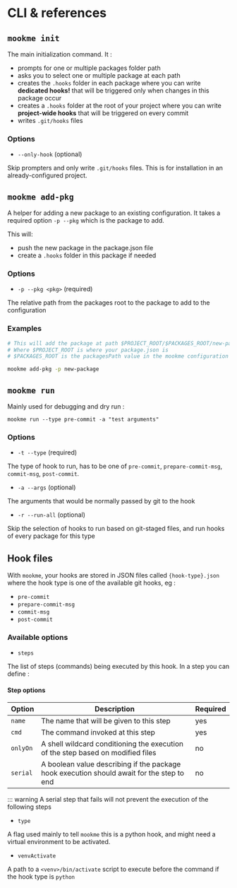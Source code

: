 # CLI & references

## `mookme init`

The main initialization command. It :

- prompts for one or multiple packages folder path
- asks you to select one or multiple package at each path
- creates the `.hooks` folder in each package where you can write **dedicated hooks!** that will be triggered only
when changes in this package occur
- creates a `.hooks` folder at the root of your project where you can write **project-wide hooks** that will be
triggered on every commit
- writes `.git/hooks` files

### Options

- `--only-hook` (optional)

Skip prompters and only write `.git/hooks` files. This is for installation in an already-configured project.

## `mookme add-pkg`

A helper for adding a new package to an existing configuration. It takes a required option `-p --pkg` which is the
package to add.

This will:

- push the new package in the package.json file
- create a `.hooks` folder in this package if needed

### Options

- `-p --pkg <pkg>` (required)

The relative path from the packages root to the package to add to the configuration

### Examples

````bash
# This will add the package at path $PROJECT_ROOT/$PACKAGES_ROOT/new-package
# Where $PROJECT_ROOT is where your package.json is
# $PACKAGES_ROOT is the packagesPath value in the mookme configuration

mookme add-pkg -p new-package
````

## `mookme run`

Mainly used for debugging and dry run :

`mookme run --type pre-commit -a "test arguments"`

### Options

- `-t --type` (required)

The type of hook to run, has to be one of `pre-commit`, `prepare-commit-msg`, `commit-msg`, `post-commit`.

- `-a --args` (optional)

The arguments that would be normally passed by git to the hook

- `-r --run-all` (optional)

Skip the selection of hooks to run based on git-staged files, and run hooks of every package for this type

## Hook files

With `mookme`, your hooks are stored in JSON files called `{hook-type}.json` where the hook type is one of the
available git hooks, eg :

- `pre-commit`
- `prepare-commit-msg`
- `commit-msg`
- `post-commit`

### Available options

- `steps`

The list of steps (commands) being executed by this hook. In a step you can define :

#### Step options

| Option        | Description           | Required  |
| ------------- | ------------- | ------|
| `name`      | The name that will be given to this step | yes |
| `cmd`      | The command invoked at this step |   yes |
| `onlyOn` | A shell wildcard conditioning the execution of the step based on modified files      |    no |
| `serial` | A boolean value describing if the package hook execution should await for the step to end |    no |

::: warning
A serial step that fails will not prevent the execution of the following steps

- `type`

A flag used mainly to tell `mookme` this is a python hook, and might need a virtual environment to be activated.

- `venvActivate`

A path to a `<venv>/bin/activate` script to execute before the command if the hook type is `python`
